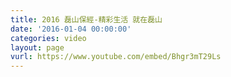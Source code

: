 ```yaml
---
title: 2016 磊山保經-精彩生活 就在磊山
date: '2016-01-04 00:00:00'
categories: video
layout: page
vurl: https://www.youtube.com/embed/Bhgr3mT29Ls
---
```


